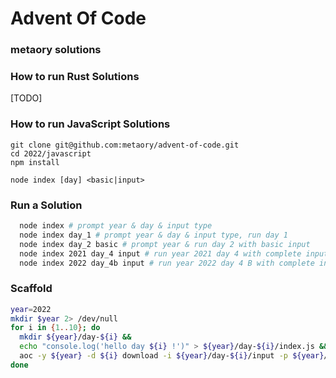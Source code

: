 # Advent Of Code

### metaory solutions

### How to run Rust Solutions

[TODO]

### How to run JavaScript Solutions

    git clone git@github.com:metaory/advent-of-code.git
    cd 2022/javascript
    npm install

    node index [day] <basic|input>

### Run a Solution

```bash
  node index # prompt year & day & input type
  node index day_1 # prompt year & day & input type, run day 1
  node index day_2 basic # prompt year & run day 2 with basic input
  node index 2021 day_4 input # run year 2021 day 4 with complete input
  node index 2022 day_4b input # run year 2022 day 4 B with complete input
```

### Scaffold

```bash
year=2022
mkdir $year 2> /dev/null
for i in {1..10}; do
  mkdir ${year}/day-${i} &&
  echo "console.log('hello day ${i} !')" > ${year}/day-${i}/index.js &&
  aoc -y ${year} -d ${i} download -i ${year}/day-${i}/input -p ${year}/day-${i}/puzzle.md;
done
```
